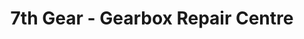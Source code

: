 ---
title: "7th Gear - Gearbox Repair Centre"
url: /dublin/7th-gear-gearbox-repair-centre/
shop: car repair
---